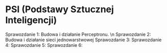 # PSI (Podstawy Sztucznej Inteligencji) 

Sprawozdanie 1: Budowa i działanie Perceptronu. \n
Sprawozdanie 2: Budowa i działanie sieci jednowarstwowej
Sprawozdanie 3:
Sprawozdanie 4:
Sprawozdanie 5:
Sprawozdanie 6:
